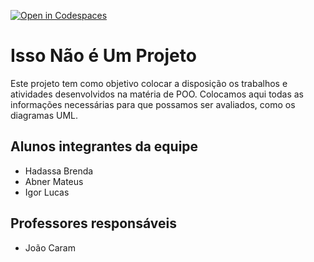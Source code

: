 [![Open in Codespaces](https://classroom.github.com/assets/launch-codespace-7f7980b617ed060a017424585567c406b6ee15c891e84e1186181d67ecf80aa0.svg)](https://classroom.github.com/open-in-codespaces?assignment_repo_id=14363605)

# Isso Não é Um Projeto

Este projeto tem como objetivo colocar a disposição os trabalhos e atividades desenvolvidos na matéria de POO.
Colocamos aqui todas as informações necessárias para que possamos ser avaliados, como os diagramas UML.

## Alunos integrantes da equipe

- Hadassa Brenda
- Abner Mateus
- Igor Lucas

## Professores responsáveis

- João Caram
